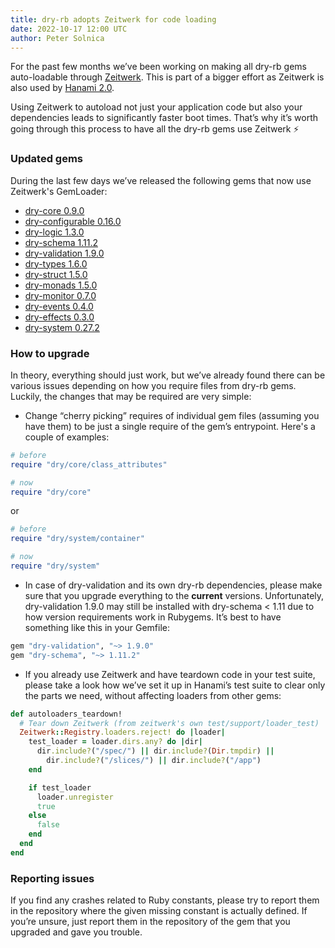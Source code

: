 ```yaml
---
title: dry-rb adopts Zeitwerk for code loading
date: 2022-10-17 12:00 UTC
author: Peter Solnica
---
```


For the past few months we’ve been working on making all dry-rb gems auto-loadable through [Zeitwerk](https://github.com/fxn/zeitwerk). This is part of a bigger effort as Zeitwerk is also used by [Hanami 2.0](https://github.com/hanami/hanami).

Using Zeitwerk to autoload not just your application code but also your dependencies leads to significantly faster boot times. That’s why it’s worth going through this process to have all the dry-rb gems use Zeitwerk ⚡

### Updated gems

During the last few days we’ve released the following gems that now use Zeitwerk's GemLoader:

- [dry-core 0.9.0](https://github.com/dry-rb/dry-core/releases/tag/v0.9.0)
- [dry-configurable 0.16.0](https://github.com/dry-rb/dry-configurable/releases/tag/v0.16.0)
- [dry-logic 1.3.0](https://github.com/dry-rb/dry-logic/releases/tag/v1.3.0)
- [dry-schema 1.11.2](https://github.com/dry-rb/dry-schema/releases/tag/v1.11.2)
- [dry-validation 1.9.0](https://github.com/dry-rb/dry-validation/releases/tag/v1.9.0)
- [dry-types 1.6.0](https://github.com/dry-rb/dry-types/releases/tag/v1.6.0)
- [dry-struct 1.5.0](https://github.com/dry-rb/dry-struct/releases/tag/v1.5.0)
- [dry-monads 1.5.0](https://github.com/dry-rb/dry-monads/releases/tag/v1.5.0)
- [dry-monitor 0.7.0](https://github.com/dry-rb/dry-monitor/releases/tag/v0.7.0)
- [dry-events 0.4.0](https://github.com/dry-rb/dry-events/releases/tag/v0.4.0)
- [dry-effects 0.3.0](https://github.com/dry-rb/dry-effects/releases/tag/v0.3.0)
- [dry-system 0.27.2](https://github.com/dry-rb/dry-system/releases/tag/v0.27.2)

### How to upgrade

In theory, everything should just work, but we’ve already found there can be various issues depending on how you require files from dry-rb gems. Luckily, the changes that may be required are very simple:

- Change “cherry picking” requires of individual gem files (assuming you have them) to be just a single require of the gem’s entrypoint. Here's a couple of examples:

```ruby
# before
require "dry/core/class_attributes"

# now
require "dry/core"
```

or

```ruby
# before
require "dry/system/container"

# now
require "dry/system"
```

- In case of dry-validation and its own dry-rb dependencies, please make sure that you upgrade everything to the **current** versions. Unfortunately, dry-validation 1.9.0 may still be installed with dry-schema < 1.11 due to how version requirements work in Rubygems. It’s best to have something like this in your Gemfile:

```ruby
gem "dry-validation", "~> 1.9.0"
gem "dry-schema", "~> 1.11.2"
```

- If you already use Zeitwerk and have teardown code in your test suite, please take a look how we’ve set it up in Hanami’s test suite to clear only the parts we need, without affecting loaders from other gems:

```ruby
def autoloaders_teardown!
  # Tear down Zeitwerk (from zeitwerk's own test/support/loader_test)
  Zeitwerk::Registry.loaders.reject! do |loader|
    test_loader = loader.dirs.any? do |dir|
      dir.include?("/spec/") || dir.include?(Dir.tmpdir) ||
        dir.include?("/slices/") || dir.include?("/app")
    end

    if test_loader
      loader.unregister
      true
    else
      false
    end
  end
end
```

### Reporting issues

If you find any crashes related to Ruby constants, please try to report them in the repository where the given missing constant is actually defined. If you’re unsure, just report them in the repository of the gem that you upgraded and gave you trouble.
